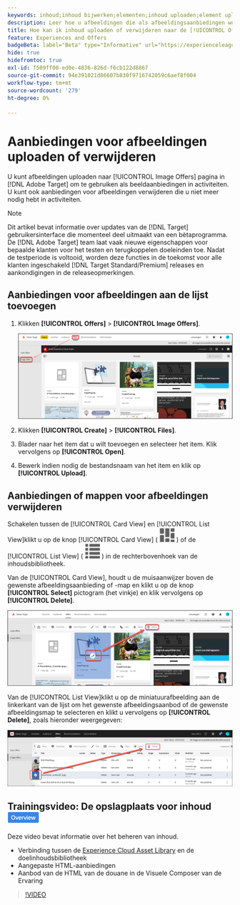 ```yaml
---
keywords: inhoud;inhoud bijwerken;elementen;inhoud uploaden;element uploaden;inhoud verwijderen
description: Leer hoe u afbeeldingen die als afbeeldingsaanbiedingen worden gebruikt, kunt uploaden of verwijderen.
title: Hoe kan ik inhoud uploaden of verwijderen naar de [!UICONTROL Offers] Bibliotheek?
feature: Experiences and Offers
badgeBeta: label="Beta" type="Informative" url="https://experienceleague.adobe.com/docs/target/using/introduction/intro.html#beta newtab=true" tooltip="Wat zijn bètafuncties in [!DNL Adobe Target]."
hide: true
hidefromtoc: true
exl-id: f509ff00-ed0e-4836-826d-f6cb122d8867
source-git-commit: 94e391021d86607b830f9716742059c6aef8f004
workflow-type: tm+mt
source-wordcount: '279'
ht-degree: 0%

---
```


# Aanbiedingen voor afbeeldingen uploaden of verwijderen

U kunt afbeeldingen uploaden naar [!UICONTROL Image Offers] pagina in [!DNL Adobe Target] om te gebruiken als beeldaanbiedingen in activiteiten. U kunt ook aanbiedingen voor afbeeldingen verwijderen die u niet meer nodig hebt in activiteiten.

>[!NOTE]
>
>Dit artikel bevat informatie over updates van de [!DNL Target] gebruikersinterface die momenteel deel uitmaakt van een bètaprogramma. De [!DNL Adobe Target] team laat vaak nieuwe eigenschappen voor bepaalde klanten voor het testen en terugkoppelen doeleinden toe. Nadat de testperiode is voltooid, worden deze functies in de toekomst voor alle klanten ingeschakeld [!DNL Target Standard/Premium] releases en aankondigingen in de releaseopmerkingen.

## Aanbiedingen voor afbeeldingen aan de lijst toevoegen

1. Klikken **[!UICONTROL Offers]** > **[!UICONTROL Image Offers]**.

   ![Aanbiedingen > Afbeeldingsaanbiedingen](/help/main/c-experiences/c-manage-content/assets/image-offers-new.png)

1. Klikken **[!UICONTROL Create]** > **[!UICONTROL Files]**.
1. Blader naar het item dat u wilt toevoegen en selecteer het item. Klik vervolgens op **[!UICONTROL Open]**.
1. Bewerk indien nodig de bestandsnaam van het item en klik op **[!UICONTROL Upload]**.

## Aanbiedingen of mappen voor afbeeldingen verwijderen

Schakelen tussen de [!UICONTROL Card View] en [!UICONTROL List View]klikt u op de knop [!UICONTROL Card View] ( ![Pictogram Kaartweergave](/help/main/c-experiences/c-manage-content/assets/icon-tile.png) ) of de [!UICONTROL List View] ( ![Pictogram lijstweergave](/help/main/c-experiences/c-manage-content/assets/icon-list-view.png) ) in de rechterbovenhoek van de inhoudsbibliotheek.

Van de [!UICONTROL Card View], houdt u de muisaanwijzer boven de gewenste afbeeldingsaanbieding of -map en klikt u op de knop **[!UICONTROL Select]** pictogram (het vinkje) en klik vervolgens op **[!UICONTROL Delete]**.

![Voorstel van creditcardweergave verwijderen](/help/main/c-experiences/c-manage-content/assets/delete-card-view.png)

Van de [!UICONTROL List View]klikt u op de miniatuurafbeelding aan de linkerkant van de lijst om het gewenste afbeeldingsaanbod of de gewenste afbeeldingsmap te selecteren en klikt u vervolgens op **[!UICONTROL Delete]**, zoals hieronder weergegeven:

![Geselecteerd item verwijderen](/help/main/c-experiences/c-manage-content/assets/delete-image-offer.png)

## Trainingsvideo: De opslagplaats voor inhoud ![Overzicht badge](/help/main/assets/overview.png)

Deze video bevat informatie over het beheren van inhoud.

* Verbinding tussen de [Experience Cloud Asset Library](https://experienceleague.adobe.com/docs/core-services/interface/assets/creative-cloud.html) en de doelinhoudsbibliotheek
* Aangepaste HTML-aanbiedingen
* Aanbod van de HTML van de douane in de Visuele Composer van de Ervaring

>[!VIDEO](https://video.tv.adobe.com/v/17387)
